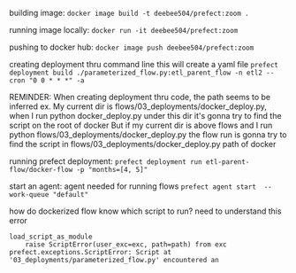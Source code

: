 
building image:
`docker image build -t deebee504/prefect:zoom .`

running image locally:
`docker run -it deebee504/prefect:zoom`

pushing to docker hub:
`docker image push deebee504/prefect:zoom`

creating deployment thru command line
this will create a yaml file
`prefect deployment build ./parameterized_flow.py:etl_parent_flow -n etl2 --cron "0 0 * * *" -a`

REMINDER: When creating deployment thru code, the path seems to be inferred
ex. My current dir is flows/03_deployments/docker_deploy.py, when I run python docker_deploy.py under this dir
it's gonna try to find the script on the root of docker
But if my current dir is above flows and I run python flows/03_deployments/docker_deploy.py 
the flow run is gonna try to find the script in flows/03_deployments/docker_deploy.py path of docker

running prefect deployment:
`prefect deployment run etl-parent-flow/docker-flow -p "months=[4, 5]"`

start an agent: agent needed for running flows
`prefect agent start  --work-queue "default"`

how do dockerized flow know which script to run?
need to understand this error
```
load_script_as_module
    raise ScriptError(user_exc=exc, path=path) from exc
prefect.exceptions.ScriptError: Script at '03_deployments/parameterized_flow.py' encountered an
```